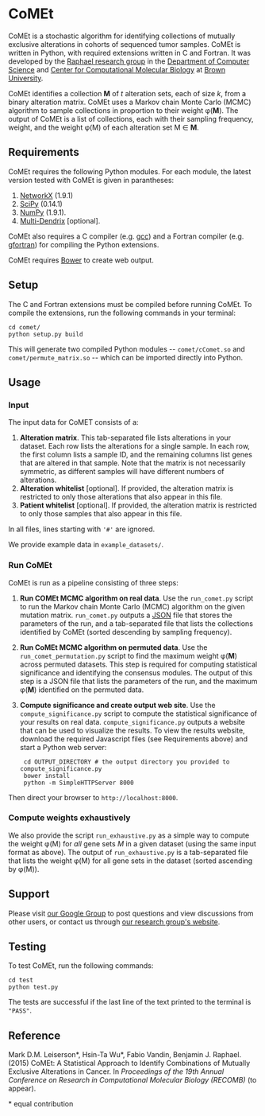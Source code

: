 # CoMEt #

CoMEt is a stochastic algorithm for identifying collections of mutually exclusive alterations in cohorts of sequenced tumor samples. CoMEt is written in Python, with required extensions written in C and Fortran. It was developed by the [Raphael research group](http://compbio.cs.brown.edu) in the [Department of Computer Science](http://cs.brown.edu) and [Center for Computational Molecular Biology](http://brown.edu/ccmb) at [Brown University](http://brown.edu).

CoMEt identifies a collection **M** of *t* alteration sets, each of size *k*, from a binary alteration matrix. CoMEt uses a Markov chain Monte Carlo (MCMC) algorithm to sample collections in proportion to their weight &phi;(**M**). The output of CoMEt is a list of collections, each with their sampling frequency, weight, and the weight &phi;(M) of each alteration set M &isin; **M**.

## Requirements ##

CoMEt requires the following Python modules. For each module, the latest version tested with CoMEt is given in parantheses:

1. [NetworkX](https://networkx.github.io/) (1.9.1)
2. [SciPy](http://www.scipy.org/) (0.14.1)
3. [NumPy](http://www.numpy.org/) (1.9.1).
4. [Multi-Dendrix](http://github.com/raphael-group/multi-dendrix) [optional].

CoMEt also requires a C compiler (e.g. [gcc](https://gcc.gnu.org/)) and a Fortran compiler (e.g. [gfortran](https://gcc.gnu.org/fortran/)) for compiling the Python extensions.

CoMEt requires [Bower](http://bower.io/) to create web output.

## Setup ##

The C and Fortran extensions must be compiled before running CoMEt. To compile the extensions, run the following commands in your terminal:

    cd comet/
    python setup.py build

This will generate two compiled Python modules -- `comet/cComet.so` and `comet/permute_matrix.so` -- which can be imported directly into Python.

## Usage ##

### Input ###

The input data for CoMET consists of a:

1. **Alteration matrix**. This tab-separated file lists alterations in your dataset. Each row lists the alterations for a single sample. In each row, the first column lists a sample ID, and the remaining columns list genes that are altered in that sample. Note that the matrix is not necessarily symmetric, as different samples will have different numbers of alterations.
2. **Alteration whitelist** [optional]. If provided, the alteration matrix is restricted to only those alterations that also appear in this file.
3. **Patient whitelist** [optional]. If provided, the alteration matrix is restricted to only those samples that also appear in this file.

In all files, lines starting with `'#'` are ignored.

We provide example data in `example_datasets/`.

### Run CoMEt ###

CoMEt is run as a pipeline consisting of three steps:

1. **Run COMEt MCMC algorithm on real data**. Use the `run_comet.py` script to run the Markov chain Monte Carlo (MCMC) algorithm on the given mutation matrix. `run_comet.py` outputs a [JSON](http://json.org/) file that stores the parameters of the run, and a tab-separated file that lists the collections identified by CoMEt (sorted descending by sampling frequency).
2. **Run CoMEt MCMC algorithm on permuted data**. Use the `run_comet_permutation.py` script to find the maximum weight &phi;(**M**) across permuted datasets. This step is required for computing statistical significance and identifying the consensus modules. The output of this step is a JSON file that lists the parameters of the run, and the maximum &phi;(**M**) identified on the permuted data.
3. **Compute significance and create output web site**. Use the `compute_significance.py` script to compute the statistical significance of your results on real data. `compute_significance.py` outputs a website that can be used to visualize the results. To view the results website, download the required Javascript files (see Requirements above) and start a Python web server:

        cd OUTPUT_DIRECTORY # the output directory you provided to compute_significance.py
        bower install
        python -m SimpleHTTPServer 8000

  Then direct your browser to `http://localhost:8000`.

### Compute weights exhaustively ###

We also provide the script `run_exhaustive.py` as a simple way to compute the weight &phi;(M) for *all* gene sets *M* in a given dataset (using the same input format as above). The output of `run_exhaustive.py` is a tab-separated file that lists the weight &phi;(M) for all gene sets in the dataset (sorted ascending by &phi;(M)).

## Support ##

Please visit [our Google Group](https://groups.google.com/forum/#!forum/dendrix) to post questions and view discussions from other users, or contact us through [our research group's website](http://compbio.cs.brown.edu).

## Testing ##

To test CoMEt, run the following commands:

    cd test
    python test.py

The tests are successful if the last line of the text printed to the terminal is `"PASS"`.

## Reference ##

Mark D.M. Leiserson\*, Hsin-Ta Wu\*, Fabio Vandin, Benjamin J. Raphael. (2015) CoMEt: A Statistical Approach to Identify Combinations of Mutually Exclusive Alterations in Cancer. In *Proceedings of the 19th Annual Conference on Research in Computational Molecular Biology (RECOMB)* (to appear).

\* equal contribution
